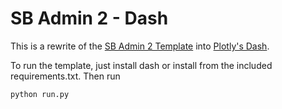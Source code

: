 # SB Admin 2 - Dash

This is a rewrite of the [SB Admin 2 Template](https://startbootstrap.com/themes/sb-admin-2/) into [Plotly's Dash](https://plot.ly/products/dash/).

To run the template, just install dash or install from the included requirements.txt. Then run

```
python run.py
```
